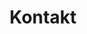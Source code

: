 ---
# An instance of the Contact widget.
# Documentation: https://wowchemy.com/docs/page-builder/
widget: contact

# This file represents a page section.
headless: true

# Order that this section appears on the page.
weight: 10

title: Kontakt
subtitle:

content:
  # Contact (edit or remove options as required)

  email: 
  phone: 
  address:
    street: Herdieckstr. 5b
    city: Datteln
    region: 
    postcode: '59192'
    country: Germany
    country_code: DE
  coordinates:
    latitude: '51.642279947865966'
    longitude: '7.336994169102089'
  directions: 
  office_hours:
  appointment_url:
  #contact_links:
  #  - icon: comments
  #    icon_pack: fas
  #    name: Discuss on Forum
  #    link: 'https://discourse.gohugo.io'

  # Automatically link email and phone or display as text?
  autolink: true

  # Email form provider
  form:
    provider:
    formspree:
      id:
    netlify:
      # Enable CAPTCHA challenge to reduce spam?
      captcha: false

design:
  columns: '1'
---